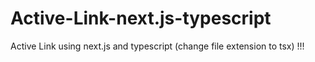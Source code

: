 # Active-Link-next.js-typescript
Active Link using next.js and typescript
(change file extension to tsx) !!!
